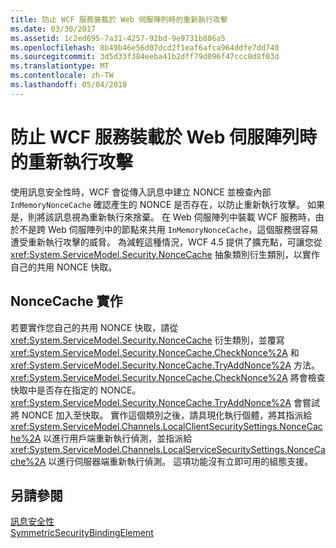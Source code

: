```yaml
---
title: 防止 WCF 服務裝載於 Web 伺服陣列時的重新執行攻擊
ms.date: 03/30/2017
ms.assetid: 1c2ed695-7a31-4257-92bd-9e9731b886a5
ms.openlocfilehash: 8b49b46e56d07dcd2f1eaf6afca964ddfe7dd740
ms.sourcegitcommit: 3d5d33f384eeba41b2dff79d096f47ccc8d8f03d
ms.translationtype: MT
ms.contentlocale: zh-TW
ms.lasthandoff: 05/04/2018
---
```

# <a name="preventing-replay-attacks-when-a-wcf-service-is-hosted-in-a-web-farm"></a>防止 WCF 服務裝載於 Web 伺服陣列時的重新執行攻擊
使用訊息安全性時，WCF 會從傳入訊息中建立 NONCE 並檢查內部 `InMemoryNonceCache` 確認產生的 NONCE 是否存在，以防止重新執行攻擊。 如果是，則將該訊息視為重新執行來捨棄。 在 Web 伺服陣列中裝載 WCF 服務時，由於不是跨 Web 伺服陣列中的節點來共用 `InMemoryNonceCache`，這個服務很容易遭受重新執行攻擊的威脅。  為減輕這種情況，WCF 4.5 提供了擴充點，可讓您從 <xref:System.ServiceModel.Security.NonceCache> 抽象類別衍生類別，以實作自己的共用 NONCE 快取。  
  
## <a name="noncecache-implementation"></a>NonceCache 實作  
 若要實作您自己的共用 NONCE 快取，請從 <xref:System.ServiceModel.Security.NonceCache> 衍生類別，並覆寫 <xref:System.ServiceModel.Security.NonceCache.CheckNonce%2A> 和 <xref:System.ServiceModel.Security.NonceCache.TryAddNonce%2A> 方法。 <xref:System.ServiceModel.Security.NonceCache.CheckNonce%2A> 將會檢查快取中是否存在指定的 NONCE。 <xref:System.ServiceModel.Security.NonceCache.TryAddNonce%2A> 會嘗試將 NONCE 加入至快取。 實作這個類別之後，請具現化執行個體，將其指派給 <xref:System.ServiceModel.Channels.LocalClientSecuritySettings.NonceCache%2A> 以進行用戶端重新執行偵測，並指派給 <xref:System.ServiceModel.Channels.LocalServiceSecuritySettings.NonceCache%2A> 以進行伺服器端重新執行偵測。 這項功能沒有立即可用的組態支援。  
  
## <a name="see-also"></a>另請參閱  
 [訊息安全性](../../../../docs/framework/wcf/feature-details/message-security-in-wcf.md)  
 [SymmetricSecurityBindingElement](../../../../docs/framework/wcf/diagnostics/wmi/symmetricsecuritybindingelement.md)
